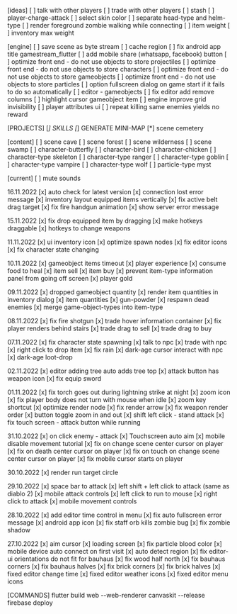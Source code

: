 [ideas]
[ ] talk with other players
[ ] trade with other players
[ ] stash
[ ] player-charge-attack
[ ] select skin color
[ ] separate head-type and helm-type
[ ] render foreground zombie walking while connecting
[ ] item weight
[ ] inventory max weight

[engine]
[ ] save scene as byte stream
[ ] cache region
[ ] fix android app title gamestream_flutter
[ ] add mobile share (whatsapp, facebook) button
[ ] optimize front end - do not use objects to store projectiles
[ ] optimize front end - do not use objects to store characters
[ ] optimize front end - do not use objects to store gameobjects
[ ] optimize front end - do not use objects to store particles
[ ] option fullscreen dialog on game start if it fails to do so automatically
[ ] editor - gameobjects
[ ] fix editor add remove columns
[ ] highlight cursor gameobject item
[ ] engine improve grid invisibility
[ ] player attributes ui
[ ] repeat killing same enemies yields no reward


[PROJECTS]
[*] SKILLS
[*] GENERATE MINI-MAP
[*] scene cemetery

[content]
[ ] scene cave
[ ] scene forest
[ ] scene wilderness
[ ] scene swamp
[ ] character-butterfly
[ ] character-bird
[ ] character-chicken
[ ] character-type skeleton
[ ] character-type ranger
[ ] character-type goblin
[ ] character-type vampire
[ ] character-type wolf
[ ] particle-type myst

[current]
[ ] mute sounds

16.11.2022
[x] auto check for latest version
[x] connection lost error message
[x] inventory layout equipped items vertically
[x] fix active belt drag target
[x] fix fire handgun animation
[x] show server error message

15.11.2022
[x] fix drop equipped item by dragging
[x] make hotkeys draggable
[x] hotkeys to change weapons

11.11.2022
[x] ui inventory icon
[x] optimize spawn nodes
[x] fix editor icons
[x] fix character state changing

10.11.2022
[x] gameobject items timeout
[x] player experience
[x] consume food to heal
[x] item sell
[x] item buy
[x] prevent item-type information panel from going off screen
[x] player gold

09.11.2022
[x] dropped gameobject quantity
[x] render item quantities in inventory dialog
[x] item quantities
[x] gun-powder
[x] respawn dead enemies
[x] merge game-object-types into item-type

08.11.2022
[x] fix fire shotgun
[x] trade hover information container
[x] fix player renders behind stairs
[x] trade drag to sell
[x] trade drag to buy

07.11.2022
[x] fix character state spawning
[x] talk to npc
[x] trade with npc
[x] right click to drop item
[x] fix rain
[x] dark-age cursor interact with npc
[x] dark-age loot-drop

02.11.2022
[x] editor adding tree auto adds tree top
[x] attack button has weapon icon
[x] fix equip sword

01.11.2022
[x] fix torch goes out during lightning strike at night
[x] zoom icon
[x] fix player body does not turn with mouse when idle
[x] zoom key shortcut
[x] optimize render node
[x] fix render arrow
[x] fix weapon render order
[x] button toggle zoom in and out
[x] shift left click - stand attack
[x] fix touch screen - attack button while running

31.10.2022
[x] on click enemy - attack
[x] Touchscreen auto aim
[x] mobile disable movement tutorial
[x] fix on change scene center cursor on player
[x] fix on death center cursor on player
[x] fix on touch on change scene center cursor on player
[x] fix mobile cursor starts on player

30.10.2022
[x] render run target circle

29.10.2022
[x] space bar to attack
[x] left shift + left click to attack (same as diablo 2)
[x] mobile attack controls
[x] left click to run to mouse
[x] right click to attack
[x] mobile movement controls

28.10.2022
[x] add editor time control in menu 
[x] fix auto fullscreen error message
[x] android app icon
[x] fix staff orb kills zombie bug
[x] fix zombie shadow

27.10.2022
[x] aim cursor
[x] loading screen
[x] fix particle blood color
[x] mobile device auto connect on first visit
[x] auto detect region
[x] fix editor-ui orientations do not fit for bauhaus
[x] fix wood half north
[x] fix bauhaus corners
[x] fix bauhaus halves
[x] fix brick corners
[x] fix brick halves
[x] fixed editor change time
[x] fixed editor weather icons
[x] fixed editor menu icons

[COMMANDS]
flutter build web --web-renderer canvaskit --release
firebase deploy
